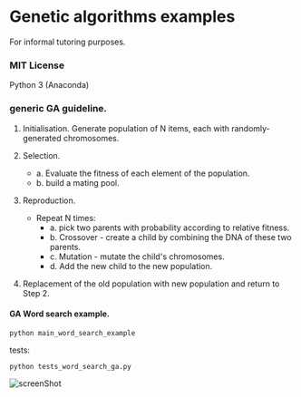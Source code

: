 # Genetic algorithms examples

For informal tutoring purposes.


### MIT License


Python 3 (Anaconda)

### generic GA guideline.

1. Initialisation.
    Generate population of N items, each with randomly-generated chromosomes.

2. Selection.
	- a. Evaluate the fitness of each element of the population.
	- b. build a mating pool.

3. Reproduction.
	- Repeat N times:
		- a. pick two parents with probability according to relative fitness.
		- b. Crossover - create a child by combining the DNA of these two parents.
		- c. Mutation - mutate the child's chromosomes.
		- d. Add the new child to the new population.

4. Replacement of the old population with new population and return to Step 2.


#### GA Word search example.

```python main_word_search_example```

tests:

```python tests_word_search_ga.py```

![screenShot](https://{https://raw.githubusercontent.com/iras/GA_examples/master/images/GA_word_search_screenshot.png})
